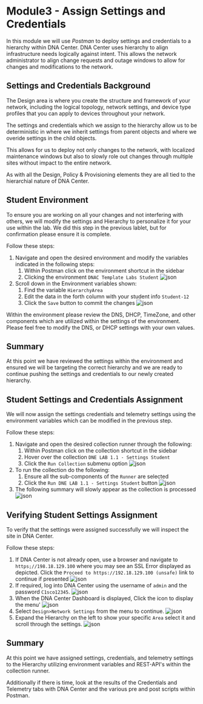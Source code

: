 # Module3 - Assign Settings and Credentials
In this module we will use *Postman* to deploy settings and credentials to a hierarchy within DNA Center. DNA Center uses hierarchy to align infrastructure needs logically against intent. This allows the network administrator to align change requests and outage windows to allow for changes and modifications to the network.

## Settings and Credentials Background
The Design area is where you create the structure and framework of your network, including the logical topology, network settings, and device type profiles that you can apply to devices throughout your network.

The settings and credentials which we assign to the hierarchy allow us to be deterministic in where we inherit settings from parent objects and where we overide settings in the child objects.

This allows for us to deploy not only changes to the network, with localized maintenance windows but also to slowly role out changes through multiple sites without impact to the entire network. 

As with all the Design, Policy & Provisioning elements they are all tied to the hierarchial nature of DNA Center. 

## Student Environment
To ensure you are working on all your changes and not interfering with others, we will modify the settings and Hierarchy to personalize it for your use within the lab. We did this step in the previous lablet, but for confirmation please ensure it is complete.

Follow these steps:

1. Navigate and open the desired environment and modify the variables indicated in the following steps:
   1. Within Postman click on the environment shortcut in the sidebar
   2. Clicking the environment `DNAC Template Labs Student`
      ![json](./images/Postman-Environment.png?raw=true "Import JSON")
2. Scroll down in the Environment variables shown:
   1. Find the variable `HierarchyArea`
   2. Edit the data in the forth column with your student info `Student-12` 
   3. Click the `Save` button to commit the changes
      ![json](./images/Postman-Environment-Area-Modify.png?raw=true "Import JSON")

Within the environment please review the DNS, DHCP, TimeZone, and other components which are utilized within the settings of the environment. Please feel free to modify the DNS, or DHCP settings with your own values.

## Summary
At this point we have reviewed the settings within the environment and ensured we will be targeting the correct hierarchy and we are ready to continue pushing the settings and credentials to our newly created hierarchy.

## Student Settings and Credentials Assignment
We will now assign the settings credentials and telemetry settings using the environment variables which can be modified in the previous step.

Follow these steps:

1. Navigate and open the desired collection runner through the following:
   1. Within Postman click on the collection shortcut in the sidebar
   2. Hover over the collection `DNE LAB 1.1 - Settings Student`
   3. Click the `Run Collection` submenu option
      ![json](./images/Postman-Collection-Settings.png?raw=true "Import JSON")
2. To run the collection do the following:
   1. Ensure all the sub-components of the `Runner` are selected
   2. Click  the `Run DNE LAB 1.1 - Settings Student` button
      ![json](./images/Postman-Collection-Settings-Runner.png?raw=true "Import JSON")
3. The following summary will slowly appear as the collection is processed
   ![json](./images/Postman-Collection-Settings-Summary.png?raw=true "Import JSON")

## Verifying Student Settings Assignment
To verify that the settings were assigned successfully we will inspect the site in DNA Center.

Follow these steps:

1. If DNA Center is not already open, use a browser and navigate to `https;//198.18.129.100` where you may see an SSL Error displayed as depicted. Click the `Proceed to https://192.18.129.100 (unsafe)` link to continue if presented
![json](./images/DNAC-SSLERROR.png?raw=true "Import JSON")
2. If required, log into DNA Center using the username of `admin` and the password `C1sco12345`.
![json](./images/DNAC-Login.png?raw=true "Import JSON")
3. When the DNA Center Dashboard is displayed, Click the  icon to display the menu'
![json](./images/DNAC-Menu.png?raw=true "Import JSON")
4. Select `Design>Network Settings` from the menu to continue.
![json](./images/DNAC-Menu-Settings.png?raw=true "Import JSON")
5. Expand the Hierarchy on the left to show your specific `Area` select it and scroll through the settings.
![json](./images/DNAC-Settings-Student-Verify.png?raw=true "Import JSON")

## Summary
At this point we have assigned settings, credentials, and telemetry settings to the Hierarchy utilizing environment variables and REST-API's within the collection runner. 

Additionally if there is time, look at the results of the Credentials and Telemetry tabs with DNA Center and the various pre and post scripts within Postman.
